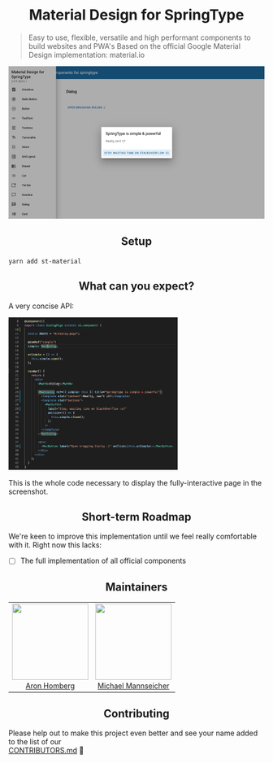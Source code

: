 <h1 align="center">Material Design for SpringType</h2>

> Easy to use, flexible, versatile and high performant components to build websites and PWA's
> Based on the official Google Material Design implementation: material.io

<img src="playground.png" height="300" />

<h2 align="center">Setup</h2>

    yarn add st-material

<h2 align="center">What can you expect?</h2>

A very concise API:

<img src="example-code.png" height="300" />

This is the whole code necessary to display 
the fully-interactive page in the screenshot.

<h2 align="center">Short-term Roadmap</h2>

We're keen to improve this implementation until we feel really comfortable with it. Right now this lacks:

- [ ] The full implementation of all official components

<h2 align="center">Maintainers</h2>

<table>
  <tbody>
    <tr>
      <td align="center">
        <img width="150" height="150"
        src="https://avatars3.githubusercontent.com/u/454817?v=4&s=150">
        </br>
        <a href="https://github.com/kyr0">Aron Homberg</a>
      </td>
      <td align="center">
        <img width="150" height="150"
        src="https://avatars2.githubusercontent.com/u/12079044?s=150&v=4">
        </br>
        <a href="https://github.com/mansi1">Michael Mannseicher</a>
      </td>
    </tr>
  <tbody>
</table>

<h2 align="center">Contributing</h2>

Please help out to make this project even better and see your name added to the list of our  
[CONTRIBUTORS.md](./CONTRIBUTORS.md) :tada: